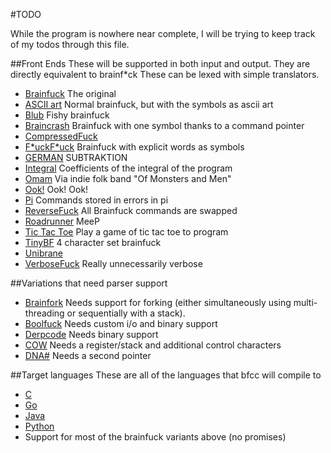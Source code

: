 #TODO

While the program is nowhere near complete, I will be trying to keep track of my todos through this file. 

##Front Ends
These will be supported in both input and output. They are directly equivalent to brainf*ck These can be lexed with simple translators.

* [Brainfuck](http://www.muppetlabs.com/~breadbox/bf/) The original
* [ASCII art](https://esolangs.org/wiki/ASCII_art) Normal brainfuck, but with the symbols as ascii art
* [Blub](https://esolangs.org/wiki/Blub) Fishy brainfuck
* [Braincrash](https://esolangs.org/wiki/Braincrash) Brainfuck with one symbol thanks to a command pointer
* [CompressedFuck](https://esolangs.org/wiki/CompressedFuck)
* [F\*uckF\*uck](https://esolangs.org/wiki/Fuckfuck) Brainfuck with explicit words as symbols
* [GERMAN](https://esolangs.org/wiki/GERMAN) SUBTRAKTION
* [Integral](https://esolangs.org/wiki/Integral) Coefficients of the integral of the program
* [Omam](https://esolangs.org/wiki/Omam) Via indie folk band "Of Monsters and Men"
* [Ook!](https://esolangs.org/wiki/Ook!) Ook! Ook!
* [Pi](https://esolangs.org/wiki/Pi) Commands stored in errors in pi
* [ReverseFuck](https://esolangs.org/wiki/ReverseFuck) All Brainfuck commands are swapped
* [Roadrunner](https://esolangs.org/wiki/Roadrunner) MeeP
* [Tic Tac Toe](https://esolangs.org/wiki/Tic_Tac_Toe) Play a game of tic tac toe to program
* [TinyBF](https://esolangs.org/wiki/TinyBF) 4 character set brainfuck
* [Unibrane](https://esolangs.org/wiki/Unibrain) 
* [VerboseFuck](https://esolangs.org/wiki/VerboseFuck) Really unnecessarily verbose

##Variations that need parser support
* [Brainfork](https://esolangs.org/wiki/Brainfork) Needs support for forking (either simultaneously using multi-threading or sequentially with a stack).
* [Boolfuck](https://esolangs.org/wiki/Boolfuck) Needs custom i/o and binary support
* [Derpcode](https://esolangs.org/wiki/Derpcode) Needs binary support
* [COW](https://esolangs.org/wiki/COW) Needs a register/stack and additional control characters
* [DNA#](https://esolangs.org/wiki/DNA-Sharp) Needs a second pointer

##Target languages
These are all of the languages that bfcc will compile to

* [C](https://en.wikipedia.org/wiki/C_(programming_language))
* [Go](https://en.wikipedia.org/wiki/Go_(programming_language))
* [Java](https://en.wikipedia.org/wiki/Java_(programming_language))
* [Python](https://en.wikipedia.org/wiki/Python_(programming_language))
* Support for most of the brainfuck variants above (no promises)
